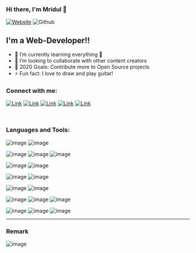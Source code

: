 ### Hi there, I'm Mridul 👋

[![Website](https://img.shields.io/website?label=Imridul.com&style=for-the-badge&url=https%3A%2F%2FImridul.com)](https://Imridul.com)
![Github](https://img.shields.io/github/followers/mdmridul6?color=green&logo=github&logoColor=white&style=for-the-badge)


## I'm a  Web-Developer!!

- 🌱 I’m currently learning everything 🤣
- 👯 I’m looking to collaborate with other content creators
- 🥅 2020 Goals: Contribute more to Open Source projects
- ⚡ Fun fact: I love to draw and play guitar!

### Connect with me:

[![Link](https://img.shields.io/badge/Profile%20Visitors-172B4D?style=for-the-badge&logo=Opsgenie&logoColor=white)](https://Imridul.com)
[![Link](https://img.shields.io/badge/Facebook-1877F2?style=for-the-badge&logo=facebook&logoColor=white)](www.facebook.com/mdmridul.rj)
[![Link](https://img.shields.io/badge/Twitter-1DA1F2?style=for-the-badge&logo=twitter&logoColor=white)](www.facebook.com/mdmridul.rj)
[![Link](https://img.shields.io/badge/LinkedIn-0077B5?style=for-the-badge&logo=linkedin&logoColor=white)](www.linkedin.com/in/md-mridul-biswas)
[![Link](https://img.shields.io/badge/Instagram-E4405F?style=for-the-badge&logo=instagram&logoColor=white)](https://www.instagram.com/mdmridul.rj)

<br />

### Languages and Tools:

![image](https://img.shields.io/badge/phpstorm-143?style=for-the-badge&logo=phpstorm&logoColor=black&color=black&labelColor=darkorchid)
![image](https://img.shields.io/badge/Visual_Studio_Code-0078D4?style=for-the-badge&logo=visual%20studio%20code&logoColor=white)

![image](https://img.shields.io/badge/HTML5-E34F26?style=for-the-badge&logo=html5&logoColor=white)
![image](https://img.shields.io/badge/CSS3-1572B6?style=for-the-badge&logo=css3&logoColor=white)
![image](https://img.shields.io/badge/JavaScript-323330?style=for-the-badge&logo=javascript&logoColor=F7DF1E)

![image](https://img.shields.io/badge/PHP-777BB4?style=for-the-badge&logo=php&logoColor=white)
![image](https://img.shields.io/badge/Python-3776AB?style=for-the-badge&logo=python&logoColor=white)

![image](https://img.shields.io/badge/MySQL-00000F?style=for-the-badge&logo=mysql&logoColor=white)
![image](https://img.shields.io/badge/redis-CC0000.svg?&style=for-the-badge&logo=redis&logoColor=white)


![image](https://img.shields.io/badge/Vue.js-35495E?style=for-the-badge&logo=vuedotjs&logoColor=4FC08D)
![image](https://img.shields.io/badge/nuxt.js-00C58E?style=for-the-badge&logo=nuxtdotjs&logoColor=white)

![image](https://img.shields.io/badge/jQuery-0769AD?style=for-the-badge&logo=jquery&logoColor=white)
![image](https://img.shields.io/badge/Bootstrap-563D7C?style=for-the-badge&logo=bootstrap&logoColor=white)
![image](https://img.shields.io/badge/Font_Awesome-339AF0?style=for-the-badge&logo=fontawesome&logoColor=white)

![image](https://img.shields.io/badge/Laravel-FF2D20?style=for-the-badge&logo=laravel&logoColor=white)
![image](https://img.shields.io/badge/JWT-000000?style=for-the-badge&logo=JSON%20web%20tokens&logoColor=white)
![image](https://img.shields.io/badge/Socket.io-010101?&style=for-the-badge&logo=Socket.io&logoColor=white)

---

### Remark
![image](https://github-readme-stats.vercel.app/api/top-langs/?username=mdmridul6)

